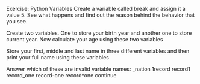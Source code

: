 Exercise: Python Variables
Create a variable called break and assign it a value 5. See what happens and find out the reason behind the behavior that you see.

Create two variables. One to store your birth year and another one to store current year. Now calculate your age using these two variables

Store your first, middle and last name in three different variables and then print your full name using these variables

Answer which of these are invalid variable names: _nation 1record record1 record_one record-one record^one continue
